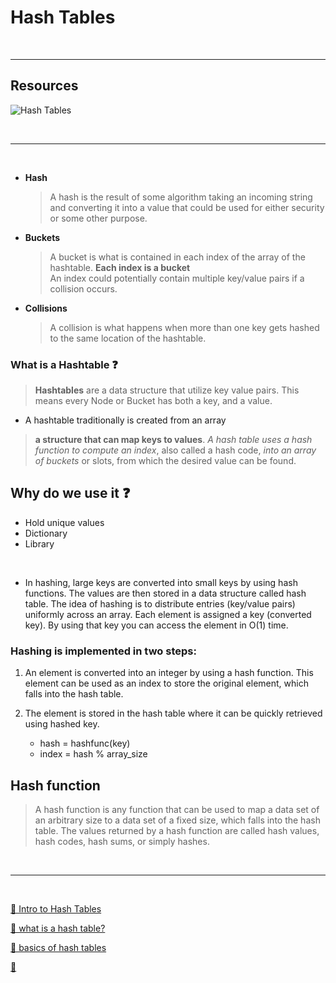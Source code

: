 # Hash Tables

<br><hr>

## Resources

<!-- ## How can we ensure that an effect hook runs only once ❓ [📁]() -->

![Hash Tables](https://media.geeksforgeeks.org/wp-content/uploads/20210108180437/Chaining2.jpg)

<br><hr>
<br>

- **Hash**

  > A hash is the result of some algorithm taking an incoming string and converting it into a value that could be used for either security or some other purpose.

- **Buckets**

  > A bucket is what is contained in each index of the array of the hashtable. **Each index is a bucket** <br>
  > An index could potentially contain multiple key/value pairs if a collision occurs.

- **Collisions**
  > A collision is what happens when more than one key gets hashed to the same location of the hashtable.

### What is a Hashtable ❓

> **Hashtables** are a data structure that utilize key value pairs. This means every Node or Bucket has both a key, and a value.

- A hashtable traditionally is created from an array

> **a structure that can map keys to values**. _A hash table uses a hash function_ _to compute an index_, also called a hash code, _into an array of buckets_ or slots, from which the desired value can be found.

## Why do we use it ❓

- Hold unique values
- Dictionary
- Library

<br>

- In hashing, large keys are converted into small keys by using hash functions. The values are then stored in a data structure called hash table. The idea of hashing is to distribute entries (key/value pairs) uniformly across an array. Each element is assigned a key (converted key). By using that key you can access the element in O(1) time.

### Hashing is implemented in two steps:

1. An element is converted into an integer by using a hash function. This element can be used as an index to store the original element, which falls into the hash table.
2. The element is stored in the hash table where it can be quickly retrieved using hashed key.

   - hash = hashfunc(key)
   - index = hash % array_size

## Hash function

> A hash function is any function that can be used to map a data set of an arbitrary size to a data set of a fixed size, which falls into the hash table. The values returned by a hash function are called hash values, hash codes, hash sums, or simply hashes.

<br><hr>
<br>

[📁 Intro to Hash Tables ](https://codefellows.github.io/common_curriculum/data_structures_and_algorithms/Code_401/class-30/resources/Hashtables.html) <br>

[🎥 what is a hash table?](https://www.youtube.com/watch?v=MfhjkfocRR0) <br>

[📁 basics of hash tables](https://www.hackerearth.com/practice/data-structures/hash-tables/basics-of-hash-tables/tutorial/) <br>

[📁 ]() <br>
